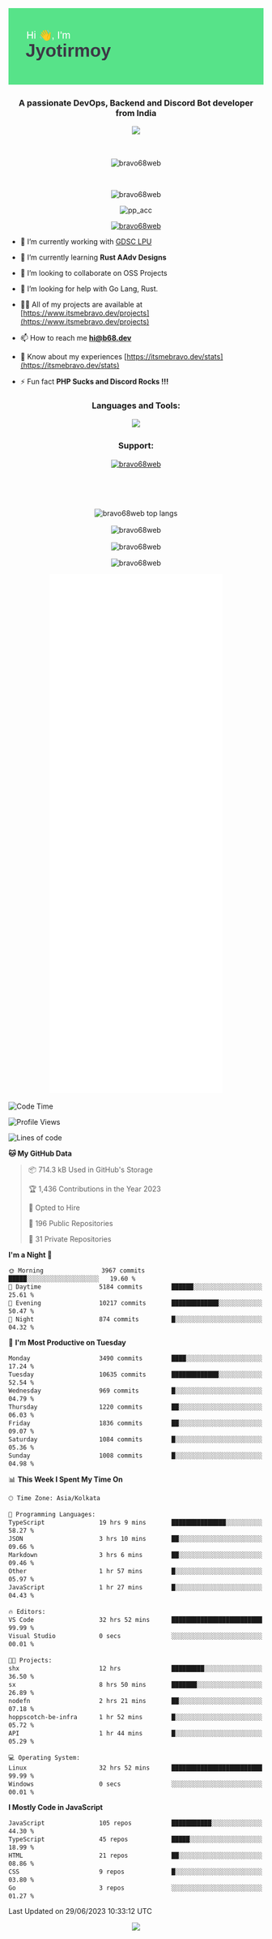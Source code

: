 <p align="center"><img src="header.png"></p>
<h3 align="center">A passionate DevOps, Backend and Discord Bot developer from India</h3>

<p align="center"><a href="https://discord.com/users/457039372009865226"><img src="https://lanyard-profile-readme.vercel.app/api/457039372009865226"></a></p>
                           
<br>
<p align="center"> <img src="https://komarev.com/ghpvc/?username=bravo68web&label=Profile%20views&color=0e75b6&style=flat" alt="bravo68web" /> </p>
<br>


<p align="center"><img src="https://github-profile-trophy.vercel.app/?username=bravo68web&theme=discord&column=3&row=2" alt="bravo68web" /> </p>
<p align="center"><img src="https://osu-embed.b68dev.xyz/pp_acc" alt="pp_acc" /> </p>

<p align="center"> <a href="https://twitter.com/bravo68web" target="blank"><img src="https://img.shields.io/twitter/follow/bravo68web?logo=twitter&style=for-the-badge" alt="bravo68web" /></a> </p>

- 🔭 I’m currently working with [GDSC LPU](https://gdsclpu.live/)

- 🌱 I’m currently learning **Rust AAdv Designs**

- 👯 I’m looking to collaborate on OSS Projects

- 🤝 I’m looking for help with Go Lang, Rust.

- 👨‍💻 All of my projects are available at [https://www.itsmebravo.dev/projects](https://www.itsmebravo.dev/projects)

<!-- - 💬 Ask me about **DF Techs** -->

- 📫 How to reach me **hi@b68.dev**

- 📄 Know about my experiences [https://itsmebravo.dev/stats](https://itsmebravo.dev/stats)

- ⚡ Fun fact **PHP Sucks and Discord Rocks !!!**

<h3 align="center">Languages and Tools:</h3>
<p align="center"> 
<img src="https://skillicons.dev/icons?i=aws,bash,c,cs,cpp,cloudflare,css,dart,devto,discord,bots,docker,electron,ember,emotion,express,fastapi,figma,firebase,flask,gcp,git,github,githubactions,go,gitlab,graphql,heroku,html,ai,ipfs,js,jest,linux,md,mastodon,mongodb,neovim,netlify,nextjs,nginx,nodejs,postgres,postman,powershell,py,react,redis,regex,replit,rocket,rust,sqlite,mysql,stackoverflow,styledcomponents,supabase,sentry,solidity,svg,tailwind,tauri,twitter,ts,unity,v,vercel,vim,vite,wasm,webpack,workers&perline=8&theme=dark" />
</p>

<h3 align="center">Support:</h3>
<p align="center"><a href="https://www.buymeacoffee.com/bravo68web"> <img align="center" src="https://cdn.buymeacoffee.com/buttons/v2/default-yellow.png" height="50" width="210" alt="bravo68web" /></a></p><br><br>
<br>

<p align="center"> <img align="center" src="https://github-readme-stats-sync.vercel.app/api/top-langs?username=bravo68web&count_private=true&show_icons=true&theme=radical&border_radius=10&&langs_count=10&layout=compact" alt="bravo68web top langs" /></p>

<p align="center"> <img align="center" src="https://github-readme-stats-sync.vercel.app/api?username=bravo68web&count_private=true&show_icons=true&theme=radical&border_radius=10" alt="bravo68web" /></p>

<p align="center"> <img align="center" src="https://github-readme-streak-stats.herokuapp.com?user=bravo68web&theme=dracula&hide_border=true" alt="bravo68web" /></p>

<p align="center"> <img align="center" src="https://github-readme-stats-sync.vercel.app/api/wakatime?username=bravo68web&count_private=true&show_icons=true&theme=aura_dark&border_radius=10&&langs_count=10&layout=compact&range=last_7_days" alt="bravo68web" /></p>

<p align="center"><img src="https://raw.githubusercontent.com/BRAVO68WEB/BRAVO68WEB/master/github-metrics.svg"></p>

<!--START_SECTION:waka-->
![Code Time](http://img.shields.io/badge/Code%20Time-4%2C995%20hrs%2017%20mins-blue)

![Profile Views](http://img.shields.io/badge/Profile%20Views-13-blue)

![Lines of code](https://img.shields.io/badge/From%20Hello%20World%20I%27ve%20Written-60.0%20million%20lines%20of%20code-blue)

**🐱 My GitHub Data** 

> 📦 714.3 kB Used in GitHub's Storage 
 > 
> 🏆 1,436 Contributions in the Year 2023
 > 
> 💼 Opted to Hire
 > 
> 📜 196 Public Repositories 
 > 
> 🔑 31 Private Repositories 
 > 
**I'm a Night 🦉** 

```text
🌞 Morning                3967 commits        █████░░░░░░░░░░░░░░░░░░░░   19.60 % 
🌆 Daytime                5184 commits        ██████░░░░░░░░░░░░░░░░░░░   25.61 % 
🌃 Evening                10217 commits       █████████████░░░░░░░░░░░░   50.47 % 
🌙 Night                  874 commits         █░░░░░░░░░░░░░░░░░░░░░░░░   04.32 % 
```
📅 **I'm Most Productive on Tuesday** 

```text
Monday                   3490 commits        ████░░░░░░░░░░░░░░░░░░░░░   17.24 % 
Tuesday                  10635 commits       █████████████░░░░░░░░░░░░   52.54 % 
Wednesday                969 commits         █░░░░░░░░░░░░░░░░░░░░░░░░   04.79 % 
Thursday                 1220 commits        ██░░░░░░░░░░░░░░░░░░░░░░░   06.03 % 
Friday                   1836 commits        ██░░░░░░░░░░░░░░░░░░░░░░░   09.07 % 
Saturday                 1084 commits        █░░░░░░░░░░░░░░░░░░░░░░░░   05.36 % 
Sunday                   1008 commits        █░░░░░░░░░░░░░░░░░░░░░░░░   04.98 % 
```


📊 **This Week I Spent My Time On** 

```text
🕑︎ Time Zone: Asia/Kolkata

💬 Programming Languages: 
TypeScript               19 hrs 9 mins       ███████████████░░░░░░░░░░   58.27 % 
JSON                     3 hrs 10 mins       ██░░░░░░░░░░░░░░░░░░░░░░░   09.66 % 
Markdown                 3 hrs 6 mins        ██░░░░░░░░░░░░░░░░░░░░░░░   09.46 % 
Other                    1 hr 57 mins        █░░░░░░░░░░░░░░░░░░░░░░░░   05.97 % 
JavaScript               1 hr 27 mins        █░░░░░░░░░░░░░░░░░░░░░░░░   04.43 % 

🔥 Editors: 
VS Code                  32 hrs 52 mins      █████████████████████████   99.99 % 
Visual Studio            0 secs              ░░░░░░░░░░░░░░░░░░░░░░░░░   00.01 % 

🐱‍💻 Projects: 
shx                      12 hrs              █████████░░░░░░░░░░░░░░░░   36.50 % 
sx                       8 hrs 50 mins       ███████░░░░░░░░░░░░░░░░░░   26.89 % 
nodefn                   2 hrs 21 mins       ██░░░░░░░░░░░░░░░░░░░░░░░   07.18 % 
hoppscotch-be-infra      1 hr 52 mins        █░░░░░░░░░░░░░░░░░░░░░░░░   05.72 % 
API                      1 hr 44 mins        █░░░░░░░░░░░░░░░░░░░░░░░░   05.29 % 

💻 Operating System: 
Linux                    32 hrs 52 mins      █████████████████████████   99.99 % 
Windows                  0 secs              ░░░░░░░░░░░░░░░░░░░░░░░░░   00.01 % 
```

**I Mostly Code in JavaScript** 

```text
JavaScript               105 repos           ███████████░░░░░░░░░░░░░░   44.30 % 
TypeScript               45 repos            █████░░░░░░░░░░░░░░░░░░░░   18.99 % 
HTML                     21 repos            ██░░░░░░░░░░░░░░░░░░░░░░░   08.86 % 
CSS                      9 repos             █░░░░░░░░░░░░░░░░░░░░░░░░   03.80 % 
Go                       3 repos             ░░░░░░░░░░░░░░░░░░░░░░░░░   01.27 % 
```




 Last Updated on 29/06/2023 10:33:12 UTC
<!--END_SECTION:waka-->

<p align="center"><img src="https://bravo68web.me/images/header_.png"></p>

